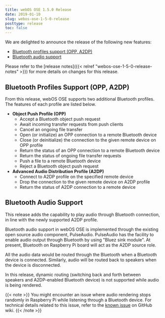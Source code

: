 ```yaml
---
title: webOS OSE 1.5.0 Release
date: 2019-01-10
slug: webos-ose-1-5-0-release
posttype: release
toc: false
---
```


We are delighted to announce the release of the following new features:

* [Bluetooth profiles support (OPP, A2DP)](#bluetooth-profiles-support-opp-a2dp)
* [Bluetooth audio support](#bluetooth-audio-support)

Please refer to the [release notes]({{< relref "webos-ose-1-5-0-release-notes" >}}) for more details on changes for this release.

## Bluetooth Profiles Support (OPP, A2DP)

From this release, webOS OSE supports two additional Bluetooth profiles. The features of each profile are listed below.

* **Object Push Profile (OPP)**
    * Accept a Bluetooth object push request
    * Await incoming transfer requests from push clients
    * Cancel an ongoing file transfer
    * Open (or initialize) an OPP connection to a remote Bluetooth device
    * Close (or deinitialize) the connection to the given remote device on OPP profile
    * Return the status of an OPP connection to a remote Bluetooth device
    * Return the status of ongoing file transfer requests
    * Push a file to a remote Bluetooth device
    * Reject a Bluetooth object push request
* **Advanced Audio Distribution Profile (A2DP)**
    * Connect to A2DP profile on the specified remote device
    * Drop the connection to the given remote device on A2DP profile
    * Return the status of A2DP connection to a remote device

## Bluetooth Audio Support

This release adds the capability to play audio through Bluetooth connection, in line with the newly supported A2DP profile.

Bluetooth audio support in webOS OSE is implemented through the existing open source audio component, PulseAudio. PulseAudio has the facility to enable audio output through Bluetooth by using "Bluez sink module". At present, Bluetooth on Raspberry Pi board will act as the A2DP source role.

All the audio data would be routed through the Bluetooth when a Bluetooth device is connected. Similarly, audio will be routed back to speakers when the device is disconnected.

In this release, dynamic routing (switching back and forth between speakers and A2DP-enabled Bluetooth device) is not supported while audio is being rendered.

{{< note >}}
You might encounter an issue where audio rendering stops randomly in Raspberry Pi while listening through a Bluetooth device. For technical details related to this issue, refer to the [known issue](https://github.com/webosose/pulseaudio-webos/wiki) on GitHub wiki.
{{< /note >}}
